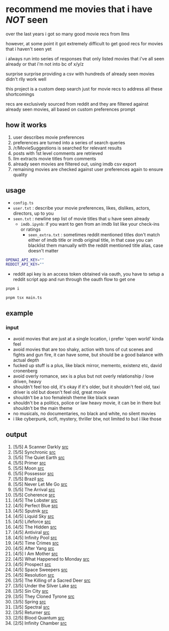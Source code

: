 # recommend me movies that i have <em><strong>NOT</strong></em> seen

over the last years i got so many good movie recs from llms

however, at some point it got extremely difficult to get good recs for movies that i haven't seen yet

i always run into series of responses that only listed movies that i've all seen already or that i'm not into bc of x/y/z

surprise surprise providing a csv with hundreds of already seen movies didn't rlly work well

this project is a custom deep search just for movie recs to address all these shortcomings

recs are exclusively sourced from reddit and they are filtered against already seen movies, all based on custom preferences prompt

## how it works

1. user describes movie preferences
2. preferences are turned into a series of search queries
3. /r/MovieSuggestions is searched for relevant results
4. posts with 1st level comments are retrieved
5. llm extracts movie titles from comments
6. already seen movies are filtered out, using imdb csv export
7. remaining movies are checked against user preferences again to ensure quality

## usage

- `config.ts`
- `user.txt` : describe your movie preferences, likes, dislikes, actors, directors, up to you
- `seen.txt` : newline sep list of movie titles that u have seen already
  - `imdb.ipynb`: if you want to gen from an imdb list like your check-ins or ratings
    - `seen_extra.txt` : sometimes reddit mentioned titles don't match either of imdb title or imdb original title, in that case you can blacklist them manually with the reddit mentioned title alias, case doesn't matter

```bash
OPENAI_API_KEY=""
REDDIT_API_KEY=""
```

- reddit api key is an access token obtained via oauth, you have to setup a reddit script app and run through the oauth flow to get one

```bash
pnpm i
```

```bash
pnpm tsx main.ts
```

## example

### input

- avoid movies that are just at a single location, i prefer 'open world' kinda feel
- avoid movies that are too shaky, action with tons of cut scenes and fights and gun fire, it can have some, but should be a good balance with actual depth
- fucked up stuff is a plus, like black mirror, memento, existenz etc, david cronenberg
- avoid overly romance, sex is a plus but not overly relationship / love driven, heavy
- shouldn't feel too old, it's okay if it's older, but it shouldn't feel old, taxi driver is old but doesn't feel old, great movie
- shouldn't be a too femaleish theme like black swan
- shouldn't be a politics, police or law heavy movie, it can be in there but shouldn't be the main theme
- no musicals, no documentaries, no black and white, no silent movies
- i like cyberpunk, scifi, mystery, thriller btw, not limited to but i like those

## output

1. [5/5] A Scanner Darkly [src](https://wwww.reddit.com/r/MovieSuggestions/comments/1h9j2dp/looking_for_movies_thatll_stick_with_me_long/)
2. [5/5] Synchronic [src](https://wwww.reddit.com/r/MovieSuggestions/comments/1dcr8uk/scifi_films_so_under_the_radar_that_they_never/)
3. [5/5] The Quiet Earth [src](https://wwww.reddit.com/r/MovieSuggestions/comments/1dcr8uk/scifi_films_so_under_the_radar_that_they_never/)
4. [5/5] Primer [src](https://wwww.reddit.com/r/MovieSuggestions/comments/1dcr8uk/scifi_films_so_under_the_radar_that_they_never/)
5. [5/5] Moon [src](https://wwww.reddit.com/r/MovieSuggestions/comments/1dcr8uk/scifi_films_so_under_the_radar_that_they_never/)
6. [5/5] Possessor [src](https://wwww.reddit.com/r/MovieSuggestions/comments/1dcr8uk/scifi_films_so_under_the_radar_that_they_never/)
7. [5/5] Brazil [src](https://wwww.reddit.com/r/MovieSuggestions/comments/1dcr8uk/scifi_films_so_under_the_radar_that_they_never/)
8. [5/5] Never Let Me Go [src](https://wwww.reddit.com/r/MovieSuggestions/comments/1dcr8uk/scifi_films_so_under_the_radar_that_they_never/)
9. [5/5] The Arrival [src](https://wwww.reddit.com/r/MovieSuggestions/comments/1dcr8uk/scifi_films_so_under_the_radar_that_they_never/)
10. [5/5] Coherence [src](https://wwww.reddit.com/r/MovieSuggestions/comments/1dcr8uk/scifi_films_so_under_the_radar_that_they_never/)
11. [4/5] The Lobster [src](https://wwww.reddit.com/r/MovieSuggestions/comments/1h9j2dp/looking_for_movies_thatll_stick_with_me_long/)
12. [4/5] Perfect Blue [src](https://wwww.reddit.com/r/MovieSuggestions/comments/1h9j2dp/looking_for_movies_thatll_stick_with_me_long/)
13. [4/5] Sputnik [src](https://wwww.reddit.com/r/MovieSuggestions/comments/1dcr8uk/scifi_films_so_under_the_radar_that_they_never/)
14. [4/5] Liquid Sky [src](https://wwww.reddit.com/r/MovieSuggestions/comments/1dcr8uk/scifi_films_so_under_the_radar_that_they_never/)
15. [4/5] Lifeforce [src](https://wwww.reddit.com/r/MovieSuggestions/comments/1dcr8uk/scifi_films_so_under_the_radar_that_they_never/)
16. [4/5] The Hidden [src](https://wwww.reddit.com/r/MovieSuggestions/comments/1dcr8uk/scifi_films_so_under_the_radar_that_they_never/)
17. [4/5] Antiviral [src](https://wwww.reddit.com/r/MovieSuggestions/comments/1dcr8uk/scifi_films_so_under_the_radar_that_they_never/)
18. [4/5] Infinity Pool [src](https://wwww.reddit.com/r/MovieSuggestions/comments/1dcr8uk/scifi_films_so_under_the_radar_that_they_never/)
19. [4/5] Time Crimes [src](https://wwww.reddit.com/r/MovieSuggestions/comments/1dcr8uk/scifi_films_so_under_the_radar_that_they_never/)
20. [4/5] After Yang [src](https://wwww.reddit.com/r/MovieSuggestions/comments/1dcr8uk/scifi_films_so_under_the_radar_that_they_never/)
21. [4/5] I Am Mother [src](https://wwww.reddit.com/r/MovieSuggestions/comments/1dcr8uk/scifi_films_so_under_the_radar_that_they_never/)
22. [4/5] What Happened to Monday [src](https://wwww.reddit.com/r/MovieSuggestions/comments/1dcr8uk/scifi_films_so_under_the_radar_that_they_never/)
23. [4/5] Prospect [src](https://wwww.reddit.com/r/MovieSuggestions/comments/1dcr8uk/scifi_films_so_under_the_radar_that_they_never/)
24. [4/5] Space Sweepers [src](https://wwww.reddit.com/r/MovieSuggestions/comments/1dcr8uk/scifi_films_so_under_the_radar_that_they_never/)
25. [4/5] Resolution [src](https://wwww.reddit.com/r/MovieSuggestions/comments/1dcr8uk/scifi_films_so_under_the_radar_that_they_never/)
26. [3/5] The Killing of a Sacred Deer [src](https://wwww.reddit.com/r/MovieSuggestions/comments/1h9j2dp/looking_for_movies_thatll_stick_with_me_long/)
27. [3/5] Under the Silver Lake [src](https://wwww.reddit.com/r/MovieSuggestions/comments/1hxkfkv/recommendations_for_movies_shows_in_the_field_of/)
28. [3/5] Sin City [src](https://wwww.reddit.com/r/MovieSuggestions/comments/1h9j2dp/looking_for_movies_thatll_stick_with_me_long/)
29. [3/5] They Cloned Tyrone [src](https://wwww.reddit.com/r/MovieSuggestions/comments/1dcr8uk/scifi_films_so_under_the_radar_that_they_never/)
30. [3/5] Spring [src](https://wwww.reddit.com/r/MovieSuggestions/comments/1dcr8uk/scifi_films_so_under_the_radar_that_they_never/)
31. [3/5] Spectral [src](https://wwww.reddit.com/r/MovieSuggestions/comments/1dcr8uk/scifi_films_so_under_the_radar_that_they_never/)
32. [3/5] Returner [src](https://wwww.reddit.com/r/MovieSuggestions/comments/1dcr8uk/scifi_films_so_under_the_radar_that_they_never/)
33. [2/5] Blood Quantum [src](https://wwww.reddit.com/r/MovieSuggestions/comments/1hxkfkv/recommendations_for_movies_shows_in_the_field_of/)
34. [2/5] Infinity Chamber [src](https://wwww.reddit.com/r/MovieSuggestions/comments/1dcr8uk/scifi_films_so_under_the_radar_that_they_never/)
